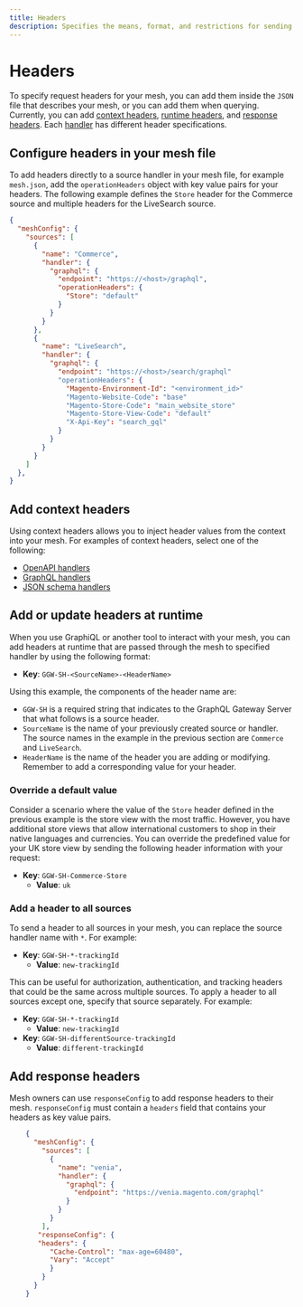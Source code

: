 ```yaml
---
title: Headers
description: Specifies the means, format, and restrictions for sending operation headers through the mesh in API Mesh for Adobe Developer App Builder.
---
```


# Headers

To specify request headers for your mesh, you can add them inside the `JSON` file that describes your mesh, or you can add them when querying. Currently, you can add [context headers](#add-context-headers), [runtime headers](#add-or-update-headers-at-runtime), and [response headers](#add-response-headers). Each [handler](../reference/handlers/index.md) has different header specifications.

## Configure headers in your mesh file

To add headers directly to a source handler in your mesh file, for example `mesh.json`, add the `operationHeaders` object with key value pairs for your headers. The following example defines the `Store` header for the Commerce source and multiple headers for the LiveSearch source.

```json
{
  "meshConfig": {
    "sources": [
      {
        "name": "Commerce",
        "handler": {
          "graphql": {
            "endpoint": "https://<host>/graphql",
            "operationHeaders": {
              "Store": "default"
            }
          }
        }
      },
      {
        "name": "LiveSearch",
        "handler": {
          "graphql": {
            "endpoint": "https://<host>/search/graphql"
            "operationHeaders": {
              "Magento-Environment-Id": "<environment_id>"
              "Magento-Website-Code": "base"
              "Magento-Store-Code": "main_website_store"
              "Magento-Store-View-Code": "default"
              "X-Api-Key": "search_gql"
            }
          }
        }
      }
    ]
  },
}
```

## Add context headers

Using context headers allows you to inject header values from the context into your mesh. For examples of context headers, select one of the following:

-  [OpenAPI handlers](../reference/handlers/openapi.md#dynamic-header-values)
-  [GraphQL handlers](../reference/handlers/graphql.md#dynamic-header-values)
-  [JSON schema handlers](../reference/handlers/json-schema.md#dynamic-header-values)

## Add or update headers at runtime

When you use GraphiQL or another tool to interact with your mesh, you can add headers at runtime that are passed through the mesh to specified handler by using the following format:

-  **Key**: `GGW-SH-<SourceName>-<HeaderName>`

Using this example, the components of the header name are:

-  `GGW-SH` is a required string that indicates to the GraphQL Gateway Server that what follows is a source header.
-  `SourceName` is the name of your previously created source or handler. The source names in the example in the previous section are `Commerce` and `LiveSearch`.
-  `HeaderName` is the name of the header you are adding or modifying. Remember to add a corresponding value for your header.

### Override a default value

Consider a scenario where the value of the `Store` header defined in the previous example is the store view with the most traffic. However, you have additional store views that allow international customers to shop in their native languages and currencies. You can override the predefined value for your UK store view by sending the following header information with your request:

-  **Key**: `GGW-SH-Commerce-Store`
   -  **Value**: `uk`

### Add a header to all sources

To send a header to all sources in your mesh, you can replace the source handler name with `*`. For example:

-  **Key**: `GGW-SH-*-trackingId`
   -  **Value**: `new-trackingId`

This can be useful for authorization, authentication, and tracking headers that could be the same across multiple sources. To apply a header to all sources except one, specify that source separately. For example:

-  **Key**: `GGW-SH-*-trackingId`
   -  **Value**: `new-trackingId`
-  **Key**: `GGW-SH-differentSource-trackingId`
   -  **Value**: `different-trackingId`

## Add response headers

Mesh owners can use `responseConfig` to add response headers to their mesh. `responseConfig` must contain a `headers` field that contains your headers as key value pairs.

``` json
    { 
      "meshConfig": { 
        "sources": [
          {
            "name": "venia", 
            "handler": { 
              "graphql": { 
                "endpoint": "https://venia.magento.com/graphql"
              } 
            } 
          }
        ],
       "responseConfig": {
       "headers": {
          "Cache-Control": "max-age=60480",
          "Vary": "Accept"
          }
        }
      }
    }
```
